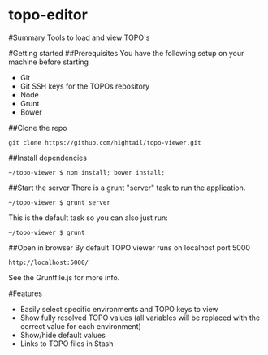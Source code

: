 topo-editor
======

#Summary
Tools to load and view TOPO's

#Getting started
##Prerequisites
You have the following setup on your machine before starting

* Git
* Git SSH keys for the TOPOs repository
* Node
* Grunt
* Bower

##Clone the repo
```
git clone https://github.com/hightail/topo-viewer.git
```

##Install dependencies
```
~/topo-viewer $ npm install; bower install;
```

##Start the server
There is a grunt "server" task to run the application.

```
~/topo-viewer $ grunt server
```

This is the default task so you can also just run:

```
~/topo-viewer $ grunt
```

##Open in browser
By default TOPO viewer runs on localhost port 5000

```
http://localhost:5000/
```


See the Gruntfile.js for more info.

#Features
* Easily select specific environments and TOPO keys to view
* Show fully resolved TOPO values (all variables will be replaced with the correct value for each environment)
* Show/hide default values
* Links to TOPO files in Stash
